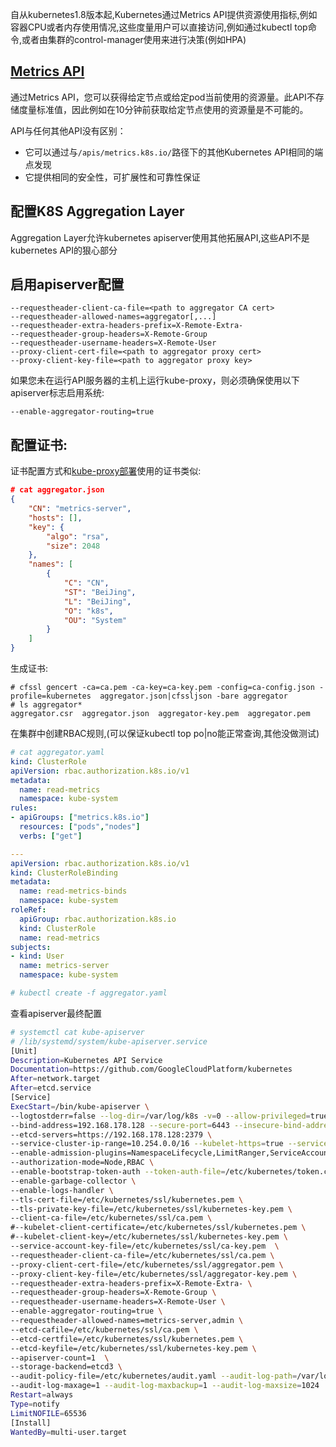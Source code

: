 自从kubernetes1.8版本起,Kubernetes通过Metrics API提供资源使用指标,例如容器CPU或者内存使用情况,这些度量用户可以直接访问,例如通过kubectl top命令,或者由集群的control-manager使用来进行决策(例如HPA)

## [Metrics API](https://kubernetes.io/docs/tasks/debug-application-cluster/core-metrics-pipeline/#the-metrics-api)

通过Metrics API，您可以获得给定节点或给定pod当前使用的资源量。此API不存储度量标准值，因此例如在10分钟前获取给定节点使用的资源量是不可能的。

API与任何其他API没有区别：

- 它可以通过与`/apis/metrics.k8s.io/`路径下的其他Kubernetes API相同的端点发现
- 它提供相同的安全性，可扩展性和可靠性保证



## 配置K8S Aggregation Layer

Aggregation Layer允许kubernetes apiserver使用其他拓展API,这些API不是kubernetes API的狠心部分

## 启用apiserver配置

```
--requestheader-client-ca-file=<path to aggregator CA cert>
--requestheader-allowed-names=aggregator[,...]
--requestheader-extra-headers-prefix=X-Remote-Extra-
--requestheader-group-headers=X-Remote-Group
--requestheader-username-headers=X-Remote-User
--proxy-client-cert-file=<path to aggregator proxy cert>
--proxy-client-key-file=<path to aggregator proxy key>
```

如果您未在运行API服务器的主机上运行kube-proxy，则必须确保使用以下apiserver标志启用系统:



```
--enable-aggregator-routing=true
```



## 配置证书:

证书配置方式和[kube-proxy部署](cacert.md)使用的证书类似:

```json
# cat aggregator.json
{
    "CN": "metrics-server",
    "hosts": [],
    "key": {
        "algo": "rsa",
        "size": 2048
    },
    "names": [
        {
            "C": "CN",
            "ST": "BeiJing",
            "L": "BeiJing",
            "O": "k8s",
            "OU": "System"
        }
    ]
}
```

生成证书:

```
# cfssl gencert -ca=ca.pem -ca-key=ca-key.pem -config=ca-config.json -profile=kubernetes  aggregator.json|cfssljson -bare aggregator
# ls aggregator*
aggregator.csr  aggregator.json  aggregator-key.pem  aggregator.pem
```

在集群中创建RBAC规则,(可以保证kubectl top po|no能正常查询,其他没做测试)

```yaml
# cat aggregator.yaml
kind: ClusterRole
apiVersion: rbac.authorization.k8s.io/v1
metadata:
  name: read-metrics
  namespace: kube-system
rules:
- apiGroups: ["metrics.k8s.io"]
  resources: ["pods","nodes"]
  verbs: ["get"]

---
apiVersion: rbac.authorization.k8s.io/v1
kind: ClusterRoleBinding
metadata:
  name: read-metrics-binds
  namespace: kube-system
roleRef:
  apiGroup: rbac.authorization.k8s.io
  kind: ClusterRole
  name: read-metrics
subjects:
- kind: User
  name: metrics-server
  namespace: kube-system

```



```bash
# kubectl create -f aggregator.yaml
```



查看apiserver最终配置

```bash
# systemctl cat kube-apiserver
# /lib/systemd/system/kube-apiserver.service
[Unit]
Description=Kubernetes API Service
Documentation=https://github.com/GoogleCloudPlatform/kubernetes
After=network.target
After=etcd.service
[Service]
ExecStart=/bin/kube-apiserver \
--logtostderr=false --log-dir=/var/log/k8s -v=0 --allow-privileged=true \
--bind-address=192.168.178.128 --secure-port=6443 --insecure-bind-address=127.0.0.1 --insecure-port=8080 \
--etcd-servers=https://192.168.178.128:2379 \
--service-cluster-ip-range=10.254.0.0/16 --kubelet-https=true --service-node-port-range=79-60000  \
--enable-admission-plugins=NamespaceLifecycle,LimitRanger,ServiceAccount,DefaultStorageClass,DefaultTolerationSeconds,MutatingAdmissionWebhook,ValidatingAdmissionWebhook,ResourceQuota,NodeRestriction \
--authorization-mode=Node,RBAC \
--enable-bootstrap-token-auth --token-auth-file=/etc/kubernetes/token.csv \
--enable-garbage-collector \
--enable-logs-handler \
--tls-cert-file=/etc/kubernetes/ssl/kubernetes.pem \
--tls-private-key-file=/etc/kubernetes/ssl/kubernetes-key.pem \
--client-ca-file=/etc/kubernetes/ssl/ca.pem \
#--kubelet-client-certificate=/etc/kubernetes/ssl/kubernetes.pem \
#--kubelet-client-key=/etc/kubernetes/ssl/kubernetes-key.pem \
--service-account-key-file=/etc/kubernetes/ssl/ca-key.pem  \
--requestheader-client-ca-file=/etc/kubernetes/ssl/ca.pem \
--proxy-client-cert-file=/etc/kubernetes/ssl/aggregator.pem \
--proxy-client-key-file=/etc/kubernetes/ssl/aggregator-key.pem \
--requestheader-extra-headers-prefix=X-Remote-Extra- \
--requestheader-group-headers=X-Remote-Group \
--requestheader-username-headers=X-Remote-User \
--enable-aggregator-routing=true \
--requestheader-allowed-names=metrics-server,admin \
--etcd-cafile=/etc/kubernetes/ssl/ca.pem \
--etcd-certfile=/etc/kubernetes/ssl/kubernetes.pem \
--etcd-keyfile=/etc/kubernetes/ssl/kubernetes-key.pem \
--apiserver-count=1  \
--storage-backend=etcd3 \
--audit-policy-file=/etc/kubernetes/audit.yaml --audit-log-path=/var/log/audit \
--audit-log-maxage=1 --audit-log-maxbackup=1 --audit-log-maxsize=1024
Restart=always
Type=notify
LimitNOFILE=65536
[Install]
WantedBy=multi-user.target

```

